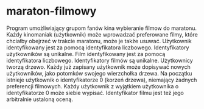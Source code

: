 # maraton-filmowy
Program umożliwiający grupom fanów kina wybieranie filmow do maratonu.
Każdy kinomaniak (użytkownik) może wprowadzać preferowane filmy, które chciałby obejrzeć w trakcie maratonu, może je także usuwać. Użytkownik identyfikowany jest za pomocą identyfikatora liczbowego. Identyfikatory użytkowników są unikalne. Film identyfikowany jest za pomocą identyfikatora liczbowego. Identyfikatory filmów są unikalne. Użytkownicy tworzą drzewo. Każdy już zapisany użytkownik może dopisywać nowych użytkowników, jako potomków swojego wierzchołka drzewa. Na początku istnieje użytkownik o identyfikatorze 0 (korzeń drzewa), niemający żadnych preferencji filmowych. Każdy użytkownik z wyjątkiem użytkownika o identyfikatorze 0 może siebie wypisać. Identyfikator filmu jest też jego arbitralnie ustaloną oceną.
